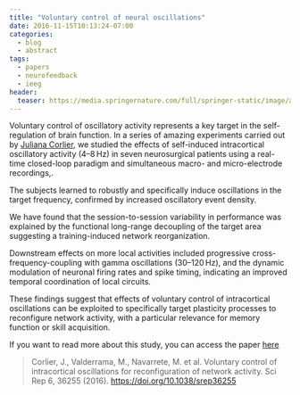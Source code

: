 ```yaml
---
title: "Voluntary control of neural oscillations"
date: 2016-11-15T10:13:24-07:00
categories:
  - blog
  - abstract
tags:
  - papers
  - neurofeedback
  - ieeg
header:
  teaser: https://media.springernature.com/full/springer-static/image/art%3A10.1038%2Fsrep36255/MediaObjects/41598_2016_Article_BFsrep36255_Fig1_HTML.jpg?as=webp
---
```


Voluntary control of oscillatory activity represents a key target in the self-regulation of brain function. In a series of amazing experiments carried out by [Juliana Corlier](https://scholar.google.com/citations?user=rr5nHgoAAAAJ&hl=en), we studied the effects of self-induced intracortical oscillatory activity (4–8 Hz) in seven neurosurgical patients using a real-time closed-loop paradigm and simultaneous macro- and micro-electrode recordings,. 

The subjects learned to robustly and specifically induce oscillations in the target frequency, confirmed by increased oscillatory event density. 

We have found that the session-to-session variability in performance was explained by the functional long-range decoupling of the target area suggesting a training-induced network reorganization. 

Downstream effects on more local activities included progressive cross-frequency-coupling with gamma oscillations (30–120 Hz), and the dynamic modulation of neuronal firing rates and spike timing, indicating an improved temporal coordination of local circuits. 

These findings suggest that effects of voluntary control of intracortical oscillations can be exploited to specifically target plasticity processes to reconfigure network activity, with a particular relevance for memory function or skill acquisition.


If you want to read more about this study, you can access the paper [here](https://www.nature.com/articles/srep36255)

> Corlier, J., Valderrama, M., Navarrete, M. et al. Voluntary control of intracortical oscillations for reconfiguration of network activity. Sci Rep 6, 36255 (2016). https://doi.org/10.1038/srep36255


